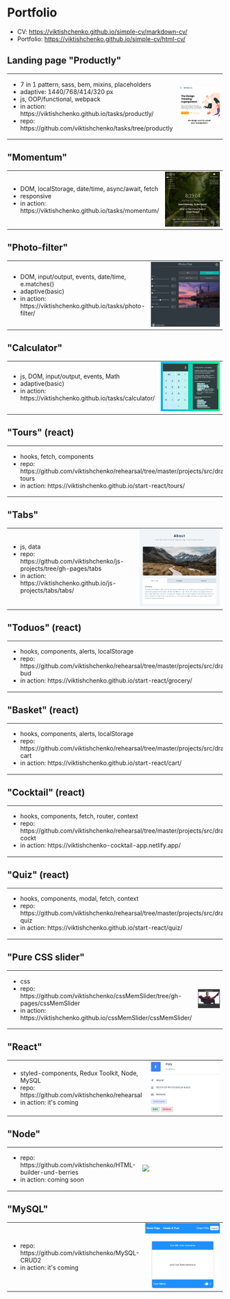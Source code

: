 # Portfolio

- CV: https://viktishchenko.github.io/simple-cv/markdown-cv/
- Portfolio: https://viktishchenko.github.io/simple-cv/html-cv/

## Landing page "Productly"

<table>
<tr>
    <td>
        <ul>
            <li>7 in 1 pattern, sass, bem, mixins, placeholders</li>
            <li>adaptive: 1440/768/414/320 px </li>
            <li>js, OOP/functional, webpack</li>
            <li>in action: https://viktishchenko.github.io/tasks/productly/</li>
            <li>repo: https://github.com/viktishchenko/tasks/tree/productly</li>
    </td>
    <td width="40%">
        <img src="./assets/images/productly.png">
    </td>
</tr>
</table>

## "Momentum"

<table>
<tr>
    <td>
        <ul>
            <li>DOM, localStorage, date/time, async/await, fetch</li>
            <li>responsive</li>
            <li>in action: https://viktishchenko.github.io/tasks/momentum/</li>
    </td>
    <td width="40%">
        <img src="./assets/images/momentum.png">
    </td>
</tr>
</table>

## "Photo-filter"

<table>
<tr>
    <td>
        <ul>
            <li>DOM, input/output, events, date/time, e.matches()</li>
            <li>adaptive(basic)</li>
            <li>in action: https://viktishchenko.github.io/tasks/photo-filter/</li>
    </td>
    <td width="40%">
        <img src="./assets/images/photo-filter.png">
    </td>
</tr>
</table>

## "Calculator"

<table>
<tr>
    <td>
        <ul>
            <li>js, DOM, input/output, events, Math</li>
            <li>adaptive(basic)</li>
            <li>in action: https://viktishchenko.github.io/tasks/calculator/</li>
    </td>
    <td width="40%">
        <img src="./assets/images/calculator.png">
    </td>
</tr>
</table>

## "Tours" (react)

<table>
<tr>
    <td>
        <ul>
            <li>hooks, fetch, components</li>
            <li>repo: https://github.com/viktishchenko/rehearsal/tree/master/projects/src/draft/02-tours</li>
            <li>in action: https://viktishchenko.github.io/start-react/tours/</li>
    </td>
    <td width="40%">
        <img src="./assets/images/tours.png">
    </td>
</tr>
</table>

## "Tabs"

<table>
<tr>
    <td>
        <ul>
            <li>js, data</li>
            <li>repo: https://github.com/viktishchenko/js-projects/tree/gh-pages/tabs</li>
            <li>in action: https://viktishchenko.github.io/js-projects/tabs/tabs/</li>
    </td>
    <td width="40%">
        <img src="./assets/images/tabs.png">
    </td>
</tr>
</table>

## "Toduos" (react)

<table>
<tr>
    <td>
        <ul>
            <li>hooks, components, alerts, localStorage</li>
            <li>repo: https://github.com/viktishchenko/rehearsal/tree/master/projects/src/draft/10-bud</li>
            <li>in action: https://viktishchenko.github.io/start-react/grocery/</li>
    </td>
    <td width="40%">
        <img src="./assets/images/toduos.png">
    </td>
</tr>
</table>

## "Basket" (react)

<table>
<tr>
    <td>
        <ul>
            <li>hooks, components, alerts, localStorage</li>
            <li>repo: https://github.com/viktishchenko/rehearsal/tree/master/projects/src/draft/14-cart</li>
            <li>in action: https://viktishchenko.github.io/start-react/cart/</li>
    </td>
    <td width="40%">
        <img src="./assets/images/basket.png">
    </td>
</tr>
</table>

## "Cocktail" (react)

<table>
<tr>
    <td>
        <ul>
            <li>hooks, components, fetch, router, context</li>
            <li>repo: https://github.com/viktishchenko/rehearsal/tree/master/projects/src/draft/15-cockt</li>
            <li>in action: https://viktishchenko-cocktail-app.netlify.app/</li>
    </td>
    <td width="40%">
        <img src="./assets/images/cocktail.png">
    </td>
</tr>
</table>

## "Quiz" (react)

<table>
<tr>
    <td>
        <ul>
            <li>hooks, components, modal, fetch, context</li>
            <li>repo: https://github.com/viktishchenko/rehearsal/tree/master/projects/src/draft/23-quiz</li>
            <li>in action: https://viktishchenko.github.io/start-react/quiz/</li>
    </td>
    <td width="40%">
        <img src="./assets/images/quiz.png">
    </td>
</tr>
</table>

## "Pure CSS slider"

<table>
<tr>
    <td>
        <ul>
            <li>css</li>
            <li>repo: https://github.com/viktishchenko/cssMemSlider/tree/gh-pages/cssMemSlider</li>
            <li>in action: https://viktishchenko.github.io/cssMemSlider/cssMemSlider/</li>
    </td>
    <td width="40%">
        <img src="./assets/images/css_slider.png">
    </td>
</tr>
</table>

## "React"

<table>
<tr>
    <td>
        <ul>
            <li>styled-components, Redux Toolkit, Node, MySQL</li>
            <li>repo: https://github.com/viktishchenko/rehearsal</li>
            <li>in action: it's coming</li>
    </td>
    <td width="40%">
        <img src="https://raw.githubusercontent.com/viktishchenko/rehearsal/master/reduxone/readmeAssets/data-card.png">
    </td>
</tr>
</table>

## "Node"

<table>
<tr>
    <td>
        <ul>
            <li>repo: https://github.com/viktishchenko/HTML-builder-und-berries</li>
            <li>in action: coming soon</li>
    </td>
    <td width="40%">
        <img src="https://www.brasscraft.com/wp-content/uploads/2017/01/no-image-available.png">
    </td>
</tr>
</table>

## "MySQL"

<table>
<tr>
    <td>
        <ul>
            <li>repo: https://github.com/viktishchenko/MySQL-CRUD2</li>
            <li>in action: it's coming</li>
    </td>
    <td width="40%">
        <img src="https://raw.githubusercontent.com/viktishchenko/MySQL-CRUD2/master/client/readmeAssets/add-material-ui-icons.png">
    </td>
</tr>
</table>
